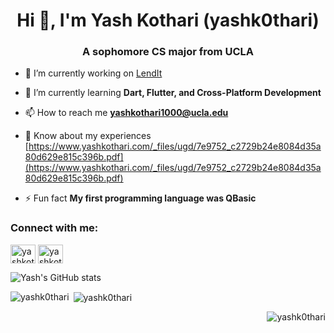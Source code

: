 <!-- PROFILE TITLE -->
<h1 align="center">Hi 👋, I'm Yash Kothari (yashk0thari)</h1>
<h3 align="center">A sophomore CS major from UCLA</h3>

<!-- ONE LINERS -->

- 🔭 I’m currently working on [LendIt](https://github.com/arjunloomba1311/LendIt)

- 🌱 I’m currently learning **Dart, Flutter, and Cross-Platform Development**

- 📫 How to reach me **yashkothari1000@ucla.edu**

- 📄 Know about my experiences [https://www.yashkothari.com/_files/ugd/7e9752_c2729b24e8084d35a80d629e815c396b.pdf](https://www.yashkothari.com/_files/ugd/7e9752_c2729b24e8084d35a80d629e815c396b.pdf)

- ⚡ Fun fact **My first programming language was QBasic**

<!-- CONTACT INFO -->

<h3 align="left">Connect with me:</h3>
<p align="left">
<a href="https://linkedin.com/in/yashkothari1000" target="blank"><img align="center" src="https://raw.githubusercontent.com/rahuldkjain/github-profile-readme-generator/master/src/images/icons/Social/linked-in-alt.svg" alt="yashkothari1000" height="30" width="40" /></a>
<a href="https://instagram.com/yashkothari1000" target="blank"><img align="center" src="https://raw.githubusercontent.com/rahuldkjain/github-profile-readme-generator/master/src/images/icons/Social/instagram.svg" alt="yashkothari1000" height="30" width="40" /></a>
</p>

<!-- GITHUB README STATS -->

![Yash's GitHub stats](https://github-readme-stats.vercel.app/api?username=yashk0thari&theme=radical&show_icons=true)

<p><img align="left" src="https://github-readme-stats.vercel.app/api/top-langs?username=yashk0thari&show_icons=true&title_color=ffc857&icon_color=8ac926&text_color=daf7dc&bg_color=151515&hide=issues&count_private=true&include_all_commits=true)" alt="yashk0thari" />

<p>&nbsp;<img align="center" src="https://github-readme-stats.vercel.app/api?username=yashk0thari&show_icons=true&locale=en" alt="yashk0thari" /></p>

<p><img align="right" src="https://github-readme-streak-stats.herokuapp.com/?user=yashk0thari&" alt="yashk0thari" /></p>
